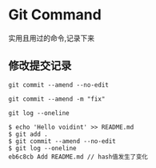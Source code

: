 # Git Command
实用且用过的命令,记录下来  
## 修改提交记录  
```
git commit --amend --no-edit

git commit --amend -m "fix"

git log --oneline
```

```
$ echo 'Hello voidint' >> README.md
$ git add .
$ git commit --amend --no-edit
$ git log --oneline
eb6c8cb Add README.md // hash值发生了变化
```

